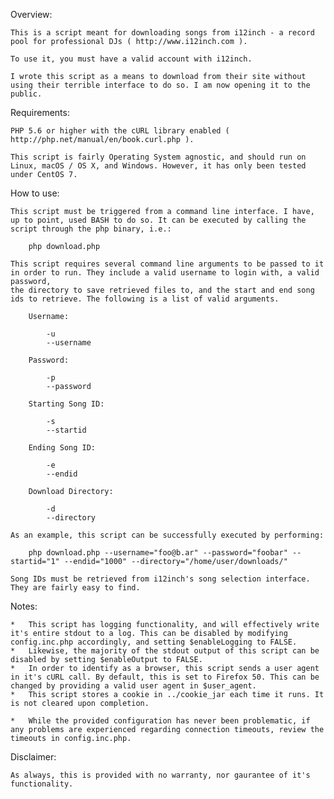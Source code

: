 Overview:

	This is a script meant for downloading songs from i12inch - a record pool for professional DJs ( http://www.i12inch.com ).

	To use it, you must have a valid account with i12inch.

	I wrote this script as a means to download from their site without using their terrible interface to do so. I am now opening it to the public.

Requirements:

	PHP 5.6 or higher with the cURL library enabled ( http://php.net/manual/en/book.curl.php ).

	This script is fairly Operating System agnostic, and should run on Linux, macOS / OS X, and Windows. However, it has only been tested under CentOS 7.


How to use:

	This script must be triggered from a command line interface. I have, up to point, used BASH to do so. It can be executed by calling the script through the php binary, i.e.:

		php download.php
		
	This script requires several command line arguments to be passed to it in order to run. They include a valid username to login with, a valid password,
	the directory to save retrieved files to, and the start and end song ids to retrieve. The following is a list of valid arguments.

		Username:
		
			-u
			--username

		Password:

			-p
			--password

		Starting Song ID:

			-s
			--startid

		Ending Song ID:

			-e
			--endid

		Download Directory:

			-d
			--directory

	As an example, this script can be successfully executed by performing:

		php download.php --username="foo@b.ar" --password="foobar" --startid="1" --endid="1000" --directory="/home/user/downloads/"

	Song IDs must be retrieved from i12inch's song selection interface. They are fairly easy to find.

Notes:

	*	This script has logging functionality, and will effectively write it's entire stdout to a log. This can be disabled by modifying config.inc.php accordingly, and setting $enableLogging to FALSE.
	*	Likewise, the majority of the stdout output of this script can be disabled by setting $enableOutput to FALSE.
	*	In order to identify as a browser, this script sends a user agent in it's cURL call. By default, this is set to Firefox 50. This can be changed by providing a valid user agent in $user_agent.
	*	This script stores a cookie in ../cookie_jar each time it runs. It is not cleared upon completion.

	*	While the provided configuration has never been problematic, if any problems are experienced regarding connection timeouts, review the timeouts in config.inc.php.

Disclaimer:

	As always, this is provided with no warranty, nor gaurantee of it's functionality.